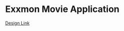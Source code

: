 # Exxmon Movie Application

[Design Link](https://dribbble.com/shots/15558638-Movie-Dashboard-Design-Dark-Mode)
